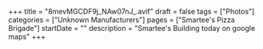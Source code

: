 +++
title = "8mevMGCDF9j_NAw07nJ_.avif"
draft = false
tags = ["Photos"]
categories = ["Unknown Manufacturers"]
pages = ["Smartee's Pizza Brigade"]
startDate = ""
description = "Smartee's Building today on google maps"
+++
